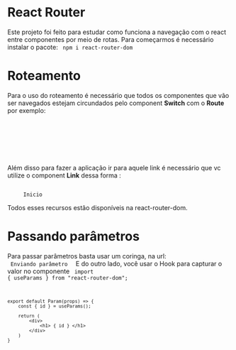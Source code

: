 # React Router

Este projeto foi feito para estudar como funciona a navegação com o react entre componentes por meio de rotas.
Para começarmos é necessário instalar o pacote:
<code> npm i react-router-dom </code>

# Roteamento

Para o uso do roteamento é necessário que todos os componentes que vão ser navegados estejam circundados pelo component <b>Switch</b> com o <b>Route</b>
por exemplo:

<code>
    <Switch>
        <Route>
            <Home />
        <Route/>
    </Switch>
</code>

Além disso para fazer a aplicação ir para aquele link é necessário que vc utilize o component <b>Link</b> dessa forma :

<code>
    <Link to="/" > Inicio </Link> 
</code>

Todos esses recursos estão disponíveis na react-router-dom.

# Passando parâmetros

Para passar parâmetros basta usar um coringa, na url: <code> <Link to="/param/:id"> Enviando parâmetro </Link> </code> E do outro lado, você usar o Hook para capturar o valor no componente
<code>
import { useParams } from "react-router-dom";

    export default Param(props) => {
        const { id } = useParams();

        return (
            <div>
                <h1> { id } </h1>
            </div>
        )
    }

</code>
